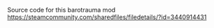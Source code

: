 Source code for this barotrauma mod https://steamcommunity.com/sharedfiles/filedetails/?id=3440914431
